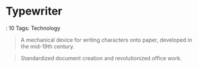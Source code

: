 # Typewriter

: 10
Tags: Technology

> A mechanical device for writing characters onto paper, developed in the mid-19th century.
> 

> Standardized document creation and revolutionized office work.
>